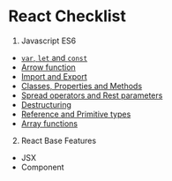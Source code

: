 # React Checklist

1. Javascript ES6
- [`var`, `let` and `const`](#1-var-let-and-const)
- [Arrow function](#2-arrow-function)
- [Import and Export](#3-import-and-export)
- [Classes, Properties and Methods](#4-classes-properties-and-methods)
- [Spread operators and Rest parameters](#5-spread-operators-and-rest-parameters)
- [Destructuring](#6-destructuring)
- [Reference and Primitive types](#7-reference-and-primitive-types)
- [Array functions](#8-array-functions)

2. React Base Features
- JSX 
- Component